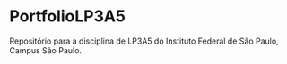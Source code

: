 # PortfolioLP3A5
Repositório para a disciplina de LP3A5 do Instituto Federal de Sâo Paulo, Campus São Paulo.
